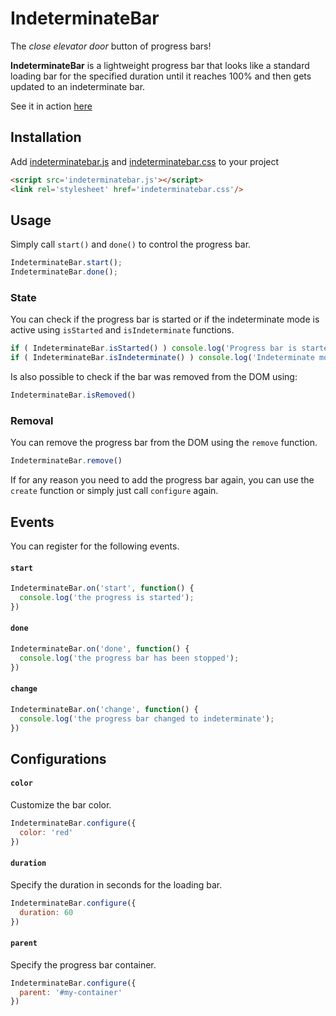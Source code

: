 # IndeterminateBar

The _close elevator door_ button of progress bars!

**IndeterminateBar** is a lightweight progress bar that looks like a standard 
loading bar for the specified duration until it reaches 100% and then gets 
updated to an indeterminate bar.

See it in action [here](https://erremauro.github.io/indeterminate-bar/)

## Installation

Add [indeterminatebar.js]() and [indeterminatebar.css]() to your project

```html
<script src='indeterminatebar.js'></script>
<link rel='stylesheet' href='indeterminatebar.css'/>
```

## Usage

Simply call `start()` and `done()` to control the progress bar.

```js
IndeterminateBar.start();
IndeterminateBar.done();
```

### State

You can check if the progress bar is started or if the indeterminate mode is
active using `isStarted` and `isIndeterminate` functions.

```js
if ( IndeterminateBar.isStarted() ) console.log('Progress bar is started')
if ( IndeterminateBar.isIndeterminate() ) console.log('Indeterminate mode active')
```

Is also possible to check if the bar was removed from the DOM using:

```js
IndeterminateBar.isRemoved()
````

### Removal

You can remove the progress bar from the DOM using the `remove` function.

```js
IndeterminateBar.remove()
```

If for any reason you need to add the progress bar again, you can use the
`create` function or simply just call `configure` again.

## Events

You can register for the following events.

#### `start`

```js
IndeterminateBar.on('start', function() {
  console.log('the progress is started');
})
```

#### `done`

```js
IndeterminateBar.on('done', function() {
  console.log('the progress bar has been stopped');
})
```

#### `change`

```js
IndeterminateBar.on('change', function() {
  console.log('the progress bar changed to indeterminate');
})
```

## Configurations

#### `color`

Customize the bar color.

```js
IndeterminateBar.configure({
  color: 'red'
})
```

#### `duration`

Specify the duration in seconds for the loading bar.

```js
IndeterminateBar.configure({
  duration: 60
})
```

#### `parent`

Specify the progress bar container.

```js
IndeterminateBar.configure({
  parent: '#my-container'
})
```
